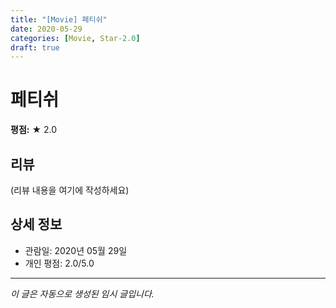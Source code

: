 ```yaml
---
title: "[Movie] 페티쉬"
date: 2020-05-29
categories: [Movie, Star-2.0]
draft: true
---
```


# 페티쉬

**평점:** ★ 2.0

## 리뷰

(리뷰 내용을 여기에 작성하세요)

## 상세 정보

- 관람일: 2020년 05월 29일
- 개인 평점: 2.0/5.0

---

*이 글은 자동으로 생성된 임시 글입니다.*
